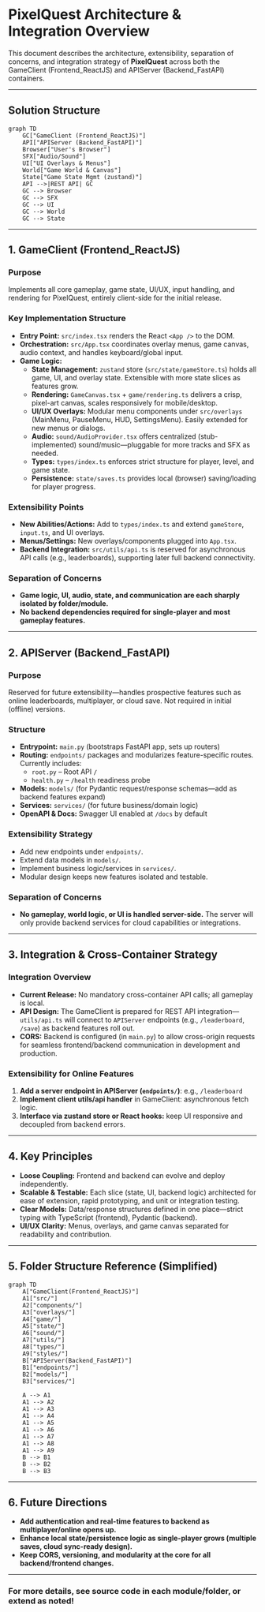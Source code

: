 # PixelQuest Architecture & Integration Overview

This document describes the architecture, extensibility, separation of concerns, and integration strategy of **PixelQuest** across both the GameClient (Frontend_ReactJS) and APIServer (Backend_FastAPI) containers.

---

## Solution Structure

```mermaid
graph TD
    GC["GameClient (Frontend_ReactJS)"]
    API["APIServer (Backend_FastAPI)"]
    Browser["User's Browser"]
    SFX["Audio/Sound"]
    UI["UI Overlays & Menus"]
    World["Game World & Canvas"]
    State["Game State Mgmt (zustand)"]
    API -->|REST API| GC
    GC --> Browser
    GC --> SFX
    GC --> UI
    GC --> World
    GC --> State
```

---

## 1. GameClient (Frontend_ReactJS)

### Purpose
Implements all core gameplay, game state, UI/UX, input handling, and rendering for PixelQuest, entirely client-side for the initial release.

### Key Implementation Structure
- **Entry Point:** `src/index.tsx` renders the React `<App />` to the DOM.
- **Orchestration:** `src/App.tsx` coordinates overlay menus, game canvas, audio context, and handles keyboard/global input.
- **Game Logic:**
    - **State Management:** `zustand` store (`src/state/gameStore.ts`) holds all game, UI, and overlay state. Extensible with more state slices as features grow.
    - **Rendering:** `GameCanvas.tsx` + `game/rendering.ts` delivers a crisp, pixel-art canvas, scales responsively for mobile/desktop.
    - **UI/UX Overlays:** Modular menu components under `src/overlays` (MainMenu, PauseMenu, HUD, SettingsMenu). Easily extended for new menus or dialogs.
    - **Audio:** `sound/AudioProvider.tsx` offers centralized (stub-implemented) sound/music—pluggable for more tracks and SFX as needed.
    - **Types:** `types/index.ts` enforces strict structure for player, level, and game state.
    - **Persistence:** `state/saves.ts` provides local (browser) saving/loading for player progress.

### Extensibility Points
- **New Abilities/Actions:** Add to `types/index.ts` and extend `gameStore`, `input.ts`, and UI overlays.
- **Menus/Settings:** New overlays/components plugged into `App.tsx`.
- **Backend Integration:** `src/utils/api.ts` is reserved for asynchronous API calls (e.g., leaderboards), supporting later full backend connectivity.

### Separation of Concerns
- **Game logic, UI, audio, state, and communication are each sharply isolated by folder/module.**
- **No backend dependencies required for single-player and most gameplay features.**

---

## 2. APIServer (Backend_FastAPI)

### Purpose
Reserved for future extensibility—handles prospective features such as online leaderboards, multiplayer, or cloud save. Not required in initial (offline) versions.

### Structure
- **Entrypoint:** `main.py` (bootstraps FastAPI app, sets up routers)
- **Routing:** `endpoints/` packages and modularizes feature-specific routes. Currently includes:
    - `root.py` – Root API `/`
    - `health.py` – `/health` readiness probe
- **Models:** `models/` (for Pydantic request/response schemas—add as backend features expand)
- **Services:** `services/` (for future business/domain logic)
- **OpenAPI & Docs:** Swagger UI enabled at `/docs` by default

### Extensibility Strategy
- Add new endpoints under `endpoints/`.
- Extend data models in `models/`.
- Implement business logic/services in `services/`.
- Modular design keeps new features isolated and testable.

### Separation of Concerns
- **No gameplay, world logic, or UI is handled server-side.** The server will only provide backend services for cloud capabilities or integrations.

---

## 3. Integration & Cross-Container Strategy

### Integration Overview
- **Current Release:** No mandatory cross-container API calls; all gameplay is local.
- **API Design:** The GameClient is prepared for REST API integration—`utils/api.ts` will connect to `APIServer` endpoints (e.g., `/leaderboard`, `/save`) as backend features roll out.
- **CORS:** Backend is configured (in `main.py`) to allow cross-origin requests for seamless frontend/backend communication in development and production.

### Extensibility for Online Features
1. **Add a server endpoint in APIServer (`endpoints/`)**: e.g., `/leaderboard`
2. **Implement client utils/api handler** in GameClient: asynchronous fetch logic.
3. **Interface via zustand store or React hooks:** keep UI responsive and decoupled from backend errors.

---

## 4. Key Principles

- **Loose Coupling:** Frontend and backend can evolve and deploy independently.
- **Scalable & Testable:** Each slice (state, UI, backend logic) architected for ease of extension, rapid prototyping, and unit or integration testing.
- **Clear Models:** Data/response structures defined in one place—strict typing with TypeScript (frontend), Pydantic (backend).
- **UI/UX Clarity:** Menus, overlays, and game canvas separated for readability and contribution.

---

## 5. Folder Structure Reference (Simplified)

```mermaid
graph TD
    A["GameClient(Frontend_ReactJS)"]
    A1["src/"]
    A2["components/"]
    A3["overlays/"]
    A4["game/"]
    A5["state/"]
    A6["sound/"]
    A7["utils/"]
    A8["types/"]
    A9["styles/"]
    B["APIServer(Backend_FastAPI)"]
    B1["endpoints/"]
    B2["models/"]
    B3["services/"]

    A --> A1
    A1 --> A2
    A1 --> A3
    A1 --> A4
    A1 --> A5
    A1 --> A6
    A1 --> A7
    A1 --> A8
    A1 --> A9
    B --> B1
    B --> B2
    B --> B3
```

---

## 6. Future Directions

- **Add authentication and real-time features to backend as multiplayer/online opens up.**
- **Enhance local state/persistence logic as single-player grows (multiple saves, cloud sync-ready design).**
- **Keep CORS, versioning, and modularity at the core for all backend/frontend changes.**

---

### For more details, see source code in each module/folder, or extend as noted!
